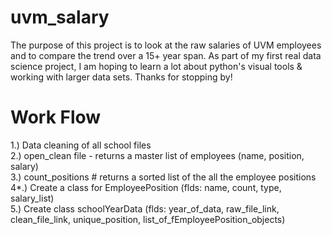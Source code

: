 # uvm_salary
The purpose of this project is to look at the raw salaries of UVM employees and to compare the trend over a 15+ year span.
As part of my first real data science project, I am hoping to learn a lot about python's visual tools & working with larger
data sets. Thanks for stopping by!

# Work Flow
1.) Data cleaning of all school files <br />
2.) open_clean file - returns a master list of employees (name, position, salary) <br />
3.) count_positions  # returns a sorted list of the all the employee positions <br />
4*.) Create a class for EmployeePosition (flds: name, count, type, salary_list) <br />
5.) Create class schoolYearData (flds: year_of_data, raw_file_link, clean_file_link, unique_position,
list_of_fEmployeePosition_objects) <br />